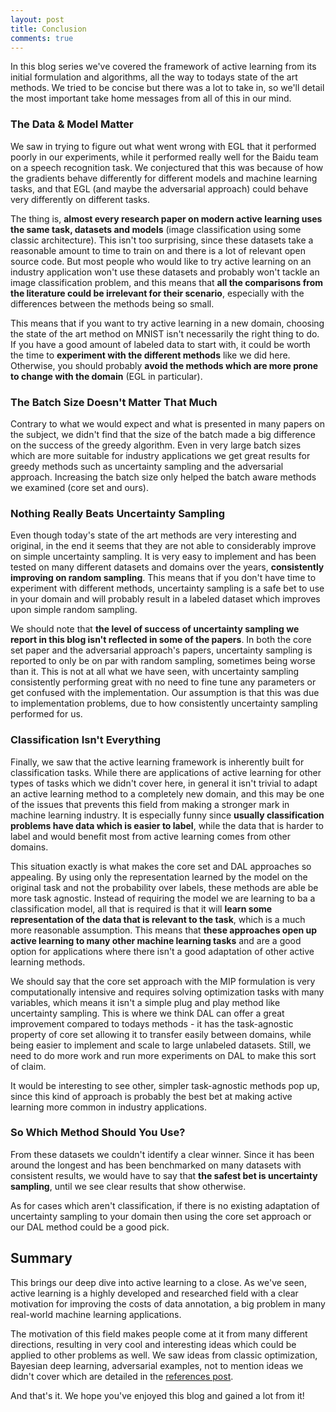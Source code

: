 ```yaml
---
layout: post
title: Conclusion
comments: true
---
```


In this blog series we've covered the framework of active learning from its initial formulation and algorithms, all the way to todays state of the art methods. We tried to be concise but there was a lot to take in, so we'll detail the most important take home messages from all of this in our mind.

### The Data & Model Matter
We saw in trying to figure out what went wrong with EGL that it performed poorly in our experiments, while it performed really well for the Baidu team on a speech recognition task. We conjectured that this was because of how the gradients behave differently for different models and machine learning tasks, and that EGL (and maybe the adversarial approach) could behave very differently on different tasks.

The thing is, **almost every research paper on modern active learning uses the same task, datasets and models** (image classification using some classic architecture). This isn't too surprising, since these datasets take a reasonable amount to time to train on and there is a lot of relevant open source code. But most people who would like to try active learning on an industry application won't use these datasets and probably won't tackle an image classification problem, and this means that **all the comparisons from the literature could be irrelevant for their scenario**, especially with the differences between the methods being so small.

This means that if you want to try active learning in a new domain, choosing the state of the art method on MNIST isn't necessarily the right thing to do. If you have a good amount of labeled data to start with, it could be worth the time to **experiment with the different methods** like we did here. Otherwise, you should probably **avoid the methods which are more prone to change with the domain** (EGL in particular).

### The Batch Size Doesn't Matter That Much
Contrary to what we would expect and what is presented in many papers on the subject, we didn't find that the size of the batch made a big difference on the success of the greedy algorithm. Even in very large batch sizes which are more suitable for industry applications we get great results for greedy methods such as uncertainty sampling and the adversarial approach. Increasing the batch size only helped the batch aware methods we examined (core set and ours).

### Nothing Really Beats Uncertainty Sampling
Even though today's state of the art methods are very interesting and original, in the end it seems that they are not able to considerably improve on simple uncertainty sampling. It is very easy to implement and has been tested on many different datasets and domains over the years, **consistently improving on random sampling**. This means that if you don't have time to experiment with different methods, uncertainty sampling is a safe bet to use in your domain and will probably result in a labeled dataset which improves upon simple random sampling.

We should note that **the level of success of uncertainty sampling we report in this blog isn't reflected in some of the papers**. In both the core set paper and the adversarial approach's papers, uncertainty sampling is reported to only be on par with random sampling, sometimes being worse than it. This is not at all what we have seen, with uncertainty sampling consistently performing great with no need to fine tune any parameters or get confused with the implementation. Our assumption is that this was due to implementation problems, due to how consistently uncertainty sampling performed for us.

### Classification Isn't Everything
Finally, we saw that the active learning framework is inherently built for classification tasks. While there are applications of active learning for other types of tasks which we didn't cover here, in general it isn't trivial to adapt an active learning method to a completely new domain, and this may be one of the issues that prevents this field from making a stronger mark in machine learning industry. It is especially funny since **usually classification problems have data which is easier to label**, while the data that is harder to label and would benefit most from active learning comes from other domains.

This situation exactly is what makes the core set and DAL approaches so appealing. By using only the representation learned by the model on the original task and not the probability over labels, these methods are able be more task agnostic. Instead of requiring the model we are learning to ba a classification model, all that is required is that it will **learn some representation of the data that is relevant to the task**, which is a much more reasonable assumption. This means that **these approaches open up active learning to many other machine learning tasks** and are a good option for applications where there isn't a good adaptation of other active learning methods.

We should say that the core set approach with the MIP formulation is very computationally intensive and requires solving optimization tasks with many variables, which means it isn't a simple plug and play method like uncertainty sampling. This is where we think DAL can offer a great improvement compared to todays methods - it has the task-agnostic property of core set allowing it to transfer easily between domains, while being easier to implement and scale to large unlabeled datasets. Still, we need to do more work and run more experiments on DAL to make this sort of claim.

It would be interesting to see other, simpler task-agnostic methods pop up, since this kind of approach is probably the best bet at making active learning more common in industry applications.

### So Which Method Should You Use?
From these datasets we couldn't identify a clear winner. Since it has been around the longest and has been benchmarked on many datasets with consistent results, we would have to say that **the safest bet is uncertainty sampling**, until we see clear results that show otherwise.

As for cases which aren't classification, if there is no existing adaptation of uncertainty sampling to your domain then using the core set approach or our DAL method could be a good pick.

## Summary
This brings our deep dive into active learning to a close. As we've seen, active learning is a highly developed and researched field with a clear motivation for improving the costs of data annotation, a big problem in many real-world machine learning applications.

The motivation of this field makes people come at it from many different directions, resulting in very cool and interesting ideas which could be applied to other problems as well. We saw ideas from classic optimization, Bayesian deep learning, adversarial examples, not to mention ideas we didn't cover which are detailed in the [references post][ref].

And that's it. We hope you've enjoyed this blog and gained a lot from it!

[ref]: https://dsgissin.github.io/DiscriminativeActiveLearning/2018/07/05/References.html
